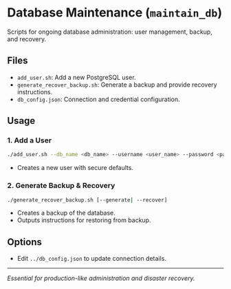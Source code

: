 # Database Maintenance (`maintain_db`)

Scripts for ongoing database administration: user management, backup, and recovery.

## Files
- `add_user.sh`: Add a new PostgreSQL user.
- `generate_recover_backup.sh`: Generate a backup and provide recovery instructions.
- `db_config.json`: Connection and credential configuration.

## Usage

### 1. Add a User
```bash
./add_user.sh --db_name <db_name> --username <user_name> --password <password> --access <admin|user>
```
- Creates a new user with secure defaults.

### 2. Generate Backup & Recovery
```bash
./generate_recover_backup.sh [--generate| --recover]
```
- Creates a backup of the database.
- Outputs instructions for restoring from backup.

## Options
- Edit `../db_config.json` to update connection details.

---

*Essential for production-like administration and disaster recovery.*
